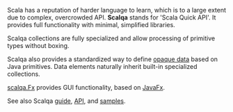 Scala has a reputation of harder language to learn, which is to a large extent due to complex, overcrowded API.
**Scalqa** stands for 'Scala Quick API'. It provides full functionality with minimal, simplified libraries. 

Scalqa collections are fully specialized and allow processing of primitive types without boxing.

Scalqa also provides a standardized way to define [opaque data](https://scalqa.github.io/doc/guide/features/Data.html)
based on Java primitives. Data elements naturally inherit built-in specialized collections.

[scalqa.Fx](https://scalqa.github.io/doc/api/scalqa/Fx$.html) provides GUI functionality, based on [JavaFx](https://openjfx.io).

See also Scalqa [guide](https://scalqa.github.io/doc/docs/Guide/index.html),
                [API](https://scalqa.github.io/doc/api/scalqa.html), and
                [samples](https://github.com/scalqa/samples).

